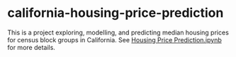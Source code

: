 # california-housing-price-prediction
This is a project exploring, modelling, and predicting median housing prices for census block groups in California. See [Housing Price Prediction.ipynb](https://github.com/angelayliu/california-housing-price-prediction/blob/main/Housing%20Price%20Prediction.ipynb) for more details.
